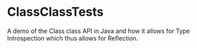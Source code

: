 # ClassClassTests
A demo of the Class class API in Java and how it allows for Type Introspection which thus allows for Reflection.
